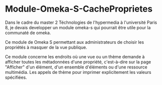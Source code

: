 # Module-Omeka-S-CacheProprietes

Dans le cadre du master 2 Téchnologies de l'hypermedia à l'université Paris 8, je devais developper un module omeka-s qui pourrait être utile pour la communaté de omeka.

Ce module de Omeka S permettant aux administrateurs de choisir les propriétés à masquer de la vue publique.

Ce module concerne les endroits où une vue ou un thème demande à afficher toutes les métadonnées d'une propriété, c'est-à-dire sur la page "Afficher" d'un élément, d'un ensemble d'éléments ou d'une ressource multimédia. Les appels de thème pour imprimer explicitement les valeurs spécifiées.
